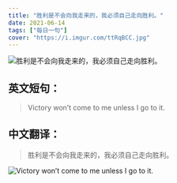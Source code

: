 ```yaml
---
title: "胜利是不会向我走来的，我必须自己走向胜利。"
date: 2021-06-14
tags: ["每日一句"]
cover: "https://i.imgur.com/ttRqBCC.jpg"
---
```


![胜利是不会向我走来的，我必须自己走向胜利。](https://i.imgur.com/WAacDuF.jpg)

## 英文短句：
> Victory won’t come to me unless I go to it.

<!--more-->

## 中文翻译：
> 胜利是不会向我走来的，我必须自己走向胜利。

![Victory won’t come to me unless I go to it.](https://i.imgur.com/hEvU8D6.jpg)

